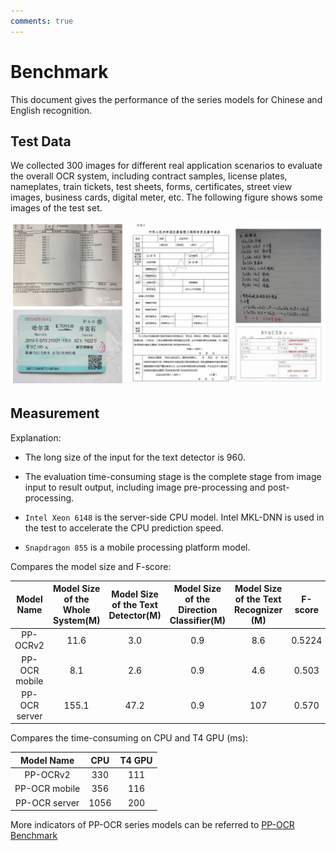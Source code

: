 ```yaml
---
comments: true
---
```


# Benchmark

This document gives the performance of the series models for Chinese and English recognition.

## Test Data

We collected 300 images for different real application scenarios to evaluate the overall OCR system, including contract samples, license plates, nameplates, train tickets, test sheets, forms, certificates, street view images, business cards, digital meter, etc. The following figure shows some images of the test set.

![img](./images/doc.jpg)

## Measurement

Explanation:

- The long size of the input for the text detector is 960.

- The evaluation time-consuming stage is the complete stage from image input to result output, including image pre-processing and post-processing.

- ```Intel Xeon 6148``` is the server-side CPU model. Intel MKL-DNN is used in the test to accelerate the CPU prediction speed.

- ```Snapdragon 855``` is a mobile processing platform model.

Compares the model size and F-score:

| Model Name                    | Model Size <br> of the <br> Whole System\(M\) | Model Size <br>of the Text <br> Detector\(M\) | Model Size <br> of the Direction <br> Classifier\(M\) | Model Size<br>of the Text <br> Recognizer \(M\) | F\-score |
|:-:|:-:|:-:|:-:|:-:|:-:|
| PP-OCRv2                 | 11\.6        | 3\.0        | 0\.9           | 8\.6        | 0\.5224      |
| PP-OCR mobile            |   8\.1       | 2\.6        | 0\.9           | 4\.6        | 0\.503       |
| PP-OCR server            | 155\.1       | 47\.2       | 0\.9           | 107         | 0\.570       |

Compares the time-consuming on CPU and T4 GPU (ms):

| Model Name    | CPU  | T4 GPU |
|:-:|:-:|:-:|
| PP-OCRv2      | 330  | 111 |
| PP-OCR mobile | 356  | 116|
| PP-OCR server | 1056 | 200 |

More indicators of PP-OCR series models can be referred to [PP-OCR Benchmark](https://github.com/PaddlePaddle/PaddleOCR/blob/release/2.2/doc/doc_en/benchmark_en.md)
